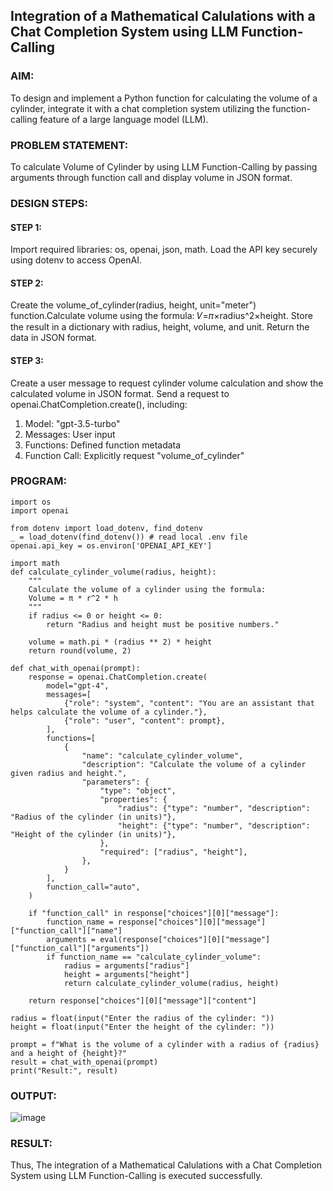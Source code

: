 ## Integration of a Mathematical Calulations with a Chat Completion System using LLM Function-Calling

### AIM:
To design and implement a Python function for calculating the volume of a cylinder, integrate it with a chat completion system utilizing the function-calling feature of a large language model (LLM).

### PROBLEM STATEMENT:
To calculate Volume of Cylinder by using LLM Function-Calling by passing arguments through function call and display volume in JSON format.

### DESIGN STEPS:

#### STEP 1:
Import required libraries: os, openai, json, math. Load the API key securely using dotenv to access OpenAI.

#### STEP 2:
Create the volume_of_cylinder(radius, height, unit="meter") function.Calculate volume using the formula: 𝑉=𝜋×radius^2×height. Store the result in a dictionary with radius, height, volume, and unit. Return the data in JSON format.

#### STEP 3:
Create a user message to request cylinder volume calculation and show the calculated volume in JSON format. Send a request to openai.ChatCompletion.create(), including:
1. Model: "gpt-3.5-turbo"
2. Messages: User input
3. Functions: Defined function metadata
4. Function Call: Explicitly request "volume_of_cylinder"
   
### PROGRAM:
```
import os
import openai

from dotenv import load_dotenv, find_dotenv
_ = load_dotenv(find_dotenv()) # read local .env file
openai.api_key = os.environ['OPENAI_API_KEY']
```
```
import math
def calculate_cylinder_volume(radius, height):
    """
    Calculate the volume of a cylinder using the formula:
    Volume = π * r^2 * h
    """
    if radius <= 0 or height <= 0:
        return "Radius and height must be positive numbers."
    
    volume = math.pi * (radius ** 2) * height
    return round(volume, 2)
```
```
def chat_with_openai(prompt):
    response = openai.ChatCompletion.create(
        model="gpt-4",
        messages=[
            {"role": "system", "content": "You are an assistant that helps calculate the volume of a cylinder."},
            {"role": "user", "content": prompt},
        ],
        functions=[
            {
                "name": "calculate_cylinder_volume",
                "description": "Calculate the volume of a cylinder given radius and height.",
                "parameters": {
                    "type": "object",
                    "properties": {
                        "radius": {"type": "number", "description": "Radius of the cylinder (in units)"},
                        "height": {"type": "number", "description": "Height of the cylinder (in units)"},
                    },
                    "required": ["radius", "height"],
                },
            }
        ],
        function_call="auto",  
    )
    
    if "function_call" in response["choices"][0]["message"]:
        function_name = response["choices"][0]["message"]["function_call"]["name"]
        arguments = eval(response["choices"][0]["message"]["function_call"]["arguments"])
        if function_name == "calculate_cylinder_volume":
            radius = arguments["radius"]
            height = arguments["height"]
            return calculate_cylinder_volume(radius, height)
    
    return response["choices"][0]["message"]["content"]
```
```
radius = float(input("Enter the radius of the cylinder: "))
height = float(input("Enter the height of the cylinder: "))

prompt = f"What is the volume of a cylinder with a radius of {radius} and a height of {height}?"
result = chat_with_openai(prompt)
print("Result:", result)
```
### OUTPUT:
![image](https://github.com/user-attachments/assets/99fd384a-092b-4aa7-b609-d263be1c5cdb)


### RESULT:
Thus, The integration of a Mathematical Calulations with a Chat Completion System using LLM Function-Calling is executed successfully.
